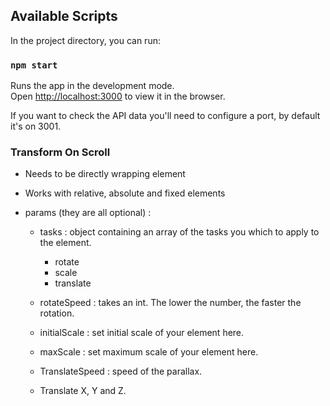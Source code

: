 ## Available Scripts

In the project directory, you can run:

### `npm start`

Runs the app in the development mode.<br>
Open [http://localhost:3000](http://localhost:3000) to view it in the browser.

If you want to check the API data you'll need to configure a port, by default it's on 3001.

### Transform On Scroll

  - Needs to be directly wrapping element
  
  - Works with relative, absolute and fixed elements
  
  - params (they are all optional) :

      - tasks : object containing an array of the tasks you which to apply to the element.
          - rotate
          - scale
          - translate
      
      - rotateSpeed : takes an int. The lower the number, the faster the rotation.
      
      - initialScale : set initial scale of your element here.
      - maxScale : set maximum scale of your element here.
      
      - TranslateSpeed : speed of the parallax.
      - Translate X, Y and Z.
